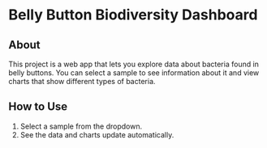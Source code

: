 # Belly Button Biodiversity Dashboard

## About

This project is a web app that lets you explore data about bacteria found in belly buttons. You can select a sample to see information about it and view charts that show different types of bacteria.

## How to Use

1. Select a sample from the dropdown.
2. See the data and charts update automatically.
